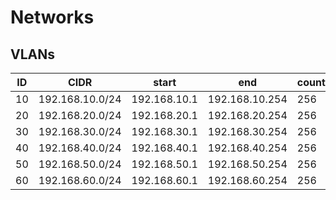 # Networks

## VLANs

| ID | CIDR            | start        | end            | count |
|----|-----------------|--------------|----------------|-------|
| 10 | 192.168.10.0/24 | 192.168.10.1 | 192.168.10.254 | 256   |
| 20 | 192.168.20.0/24 | 192.168.20.1 | 192.168.20.254 | 256   |
| 30 | 192.168.30.0/24 | 192.168.30.1 | 192.168.30.254 | 256   |
| 40 | 192.168.40.0/24 | 192.168.40.1 | 192.168.40.254 | 256   |
| 50 | 192.168.50.0/24 | 192.168.50.1 | 192.168.50.254 | 256   |
| 60 | 192.168.60.0/24 | 192.168.60.1 | 192.168.60.254 | 256   |
